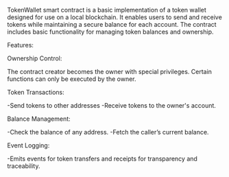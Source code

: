 TokenWallet smart contract is a basic implementation of a token wallet designed for use on a local blockchain. It enables users to send and receive tokens while maintaining a secure balance for each account. The contract includes basic functionality for managing token balances and ownership.

Features:

Ownership Control:

The contract creator becomes the owner with special privileges.
Certain functions can only be executed by the owner.

Token Transactions:

-Send tokens to other addresses
-Receive tokens to the owner's account.

Balance Management:

-Check the balance of any address.
-Fetch the caller’s current balance.

Event Logging:

-Emits events for token transfers and receipts for transparency and traceability.

